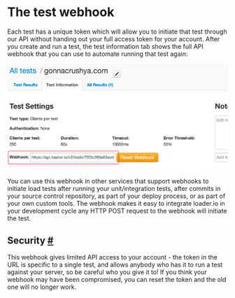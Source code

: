 # The test webhook

Each test has a unique token which will allow you to initiate that test through our API without handing out your full access token for your account. After you create and run a test, the test information tab shows the full API webhook that you can use to automate running that test again:

![Test Information](../img/loaderio-webhook.png)

You can use this webhook in other services that support webhooks to initiate load tests after running your unit/integration tests, after commits in your source control repository, as part of your deploy process, or as part of your own custom tools. The webhook makes it easy to integrate loader.io in your development cycle any HTTP POST request to the webhook will initiate the test.

## Security <a href="#security" id="security" class="mark">#</a>

This webhook gives limited API access to your account - the token in the URL is specific to a single test, and allows anybody who has it to run a test against your server, so be careful who you give it to! If you think your webhook may have been compromised, you can reset the token and the old one will no longer work.
